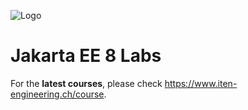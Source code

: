 ![Logo](https://www.iten-engineering.ch/logo.png)

# Jakarta EE 8 Labs

For the **latest courses**, please check https://www.iten-engineering.ch/course.
